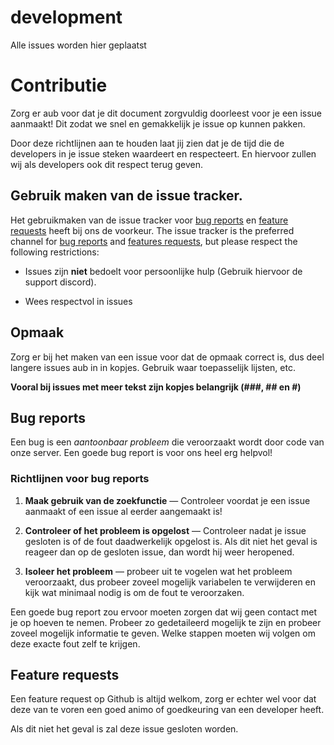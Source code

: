 # development
Alle issues worden hier geplaatst

# Contributie

Zorg er aub voor dat je dit document zorgvuldig doorleest voor je een issue aanmaakt! Dit zodat we snel en gemakkelijk je issue op kunnen pakken.

Door deze richtlijnen aan te houden laat jij zien dat je de tijd die de
developers in je issue steken waardeert en respecteert. En hiervoor zullen wij
als developers ook dit respect terug geven.


## Gebruik maken van de issue tracker.

Het gebruikmaken van de issue tracker voor [bug reports](#bugs) en
[feature requests](#features) heeft bij ons de voorkeur.
The issue tracker is the preferred channel for [bug reports](#bugs) and
[features requests](#features), but please respect the following restrictions:

* Issues zijn **niet** bedoelt voor persoonlijke hulp (Gebruik hiervoor de support discord).

* Wees respectvol in issues

## Opmaak

Zorg er bij het maken van een issue voor dat de opmaak correct is, dus deel langere issues aub in in kopjes.
Gebruik waar toepasselijk lijsten, etc.

**Vooral bij issues met meer tekst zijn kopjes belangrijk (###, ## en #)**


<a name="bugs"></a>
## Bug reports

Een bug is een _aantoonbaar probleem_ die veroorzaakt wordt door code van onze server.
Een goede bug report is voor ons heel erg helpvol!

### Richtlijnen voor bug reports

1. **Maak gebruik van de zoekfunctie** &mdash; Controleer voordat je een issue aanmaakt
   of een issue al eerder aangemaakt is!

2. **Controleer of het probleem is opgelost** &mdash; Controleer nadat je issue gesloten
   is of de fout daadwerkelijk opgelost is. Als dit niet het geval is reageer dan op de gesloten
   issue, dan wordt hij weer heropened.

3. **Isoleer het probleem** &mdash; probeer uit te vogelen wat het probleem veroorzaakt, dus probeer
   zoveel mogelijk variabelen te verwijderen en kijk wat minimaal nodig is om de fout te veroorzaken.

Een goede bug report zou ervoor moeten zorgen dat wij geen contact met je op hoeven te nemen.
Probeer zo gedetaileerd mogelijk te zijn en probeer zoveel mogelijk informatie te geven.
Welke stappen moeten wij volgen om deze exacte fout zelf te krijgen.


<a name="features"></a>
## Feature requests

Een feature request op Github is altijd welkom, zorg er echter wel voor dat deze van te voren een goed animo of goedkeuring van een developer heeft.

Als dit niet het geval is zal deze issue gesloten worden.
